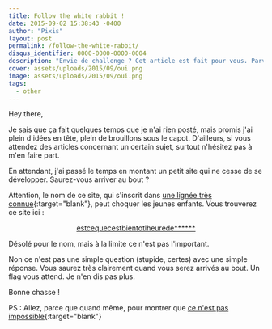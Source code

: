 ```yaml
---
title: Follow the white rabbit !
date: 2015-09-02 15:38:43 -0400
author: "Pixis"
layout: post
permalink: /follow-the-white-rabbit/
disqus_identifier: 0000-0000-0000-0004
description: "Envie de challenge ? Cet article est fait pour vous. Parviendrez-vous au bout des épreuves ?"
cover: assets/uploads/2015/09/oui.png
image: assets/uploads/2015/09/oui.png
tags:
  - other
---
```

Hey there,
  
Je sais que ça fait quelques temps que je n'ai rien posté, mais promis j'ai plein d'idées en tête, plein de brouillons sous le capot. D'ailleurs, si vous attendez des articles concernant un certain sujet, surtout n'hésitez pas à m'en faire part.

<!--more-->

En attendant, j'ai passé le temps en montant un petit site qui ne cesse de se développer. Saurez-vous arriver au bout ?

Attention, le nom de ce site, qui s'inscrit dans [une lignée très connue](http://estcequecestbientot.fr/){:target="blank"}, peut choquer les jeunes enfants. Vous trouverez ce site ici :

<p style="text-align: center;">
  <a href="http://estcequecestbientotlheuredeniquer.com">estcequecestbientotlheurede******</a>
</p>

Désolé pour le nom, mais à la limite ce n'est pas l'important.

Non ce n'est pas une simple question (stupide, certes) avec une simple réponse. Vous saurez très clairement quand vous serez arrivés au bout. Un flag vous attend. Je n'en dis pas plus.

Bonne chasse !

PS : Allez, parce que quand même, pour montrer que [ce n'est pas impossible](http://estcequecestbientotlheuredeniquer.com/?scoreboard){:target="blank"}

<!--

   ###########################################################################
   ###########################################################################
   ##                                                                       ##
   ##   Si tu passes par là par hasard, alors la suite ne sera pas utile.   ##
   ##   Sinon, tiens, voilà ce que tu attends :                             ##
   ##                                                                       ##
   ##   ...                                                                 ##
   ##                                                                       ##
   ##   Connection established                                              ##
   ##   5f745f69315f756e335f66316e5f345f63335f67346d33                      ##
   ##   Have fun !                                                          ##
   ##   ^C                                                                  ##
   ##   Connection closed.                                                  ##
   ##                                                                       ##
   ##   ...                                                                 ##
   ##                                                                       ##
   ##   Pour passer à la suite, il faut concaténer ce flag avec le flag     ##
   ##   précédant (celui qui commence par "51").                          ##
   ##   ?XXXX=<ce_flag><flag_précédant>                                     ##
   ##                                                                       ##
   ###########################################################################
   ###########################################################################
 
 -->
